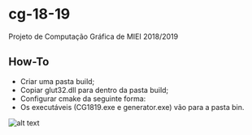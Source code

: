 # cg-18-19
Projeto de Computação Gráfica de MIEI 2018/2019

## How-To
- Criar uma pasta build;
- Copiar glut32.dll para dentro da pasta build;
- Configurar cmake da seguinte forma:
- Os executáveis (CG1819.exe e generator.exe) vão para a pasta bin.

![alt text](https://i.ibb.co/z5hNcJN/git.png)
